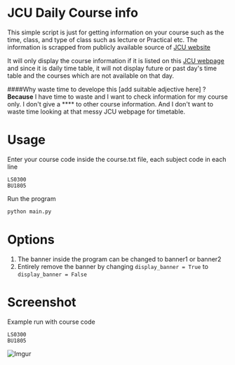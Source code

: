 # JCU Daily Course info

This simple script is just for getting information on your course such as the time, class, and type of class such as lecture or Practical etc. The information is scrapped from publicly available source of [JCU website](http://afm.jcu.edu.sg/JCU/InfoDisplay/DailyCourseInfoMain.aspx)

It will only display the course information if it is listed on this [JCU webpage](http://afm.jcu.edu.sg/JCU/InfoDisplay/DailyCourseInfoMain.aspx) and since it is daily time table, it will not display future or past day's time table and the courses which are not available on that day.


####Why waste time to develope this [add suitable adjective here] ?
**Because** I have time to waste and I want to check information for my course only. I don't give a **** to other course information. And I don't want to waste time looking at that messy JCU webpage for timetable.

Usage
===
Enter your course code inside the course.txt file, each subject code in each line
```
LS0300
BU1805
```
Run the program 
```sh
python main.py
```

Options
===
1. The banner inside the program can be changed to banner1 or banner2
2. Entirely remove the banner by changing `display_banner = True` to `display_banner = False`

Screenshot
=====
Example run with course code
```
LS0300
BU1805
```
![Imgur](http://i.imgur.com/ExJ70Xs.png)
